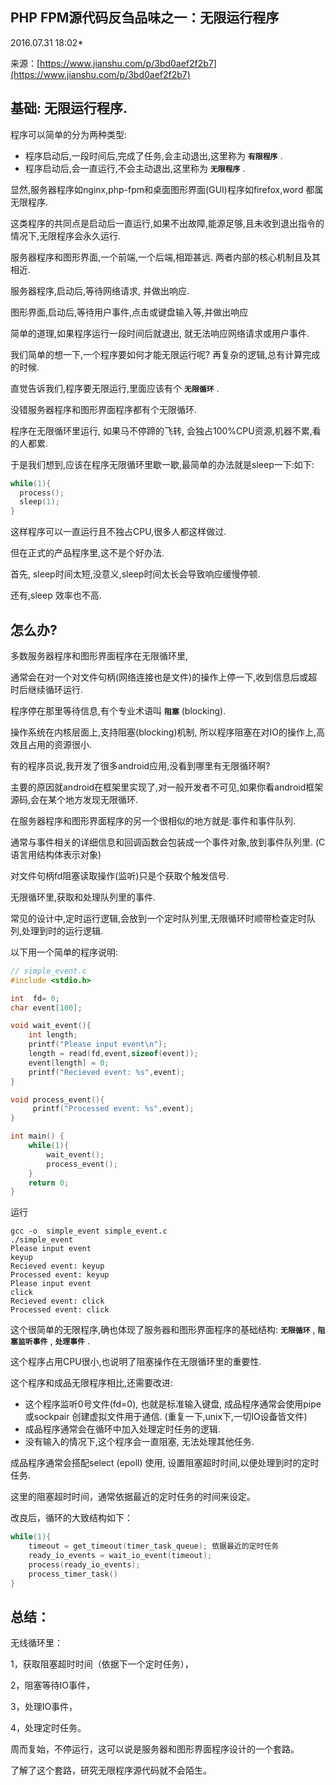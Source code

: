 ## PHP FPM源代码反刍品味之一：无限运行程序

2016.07.31 18:02*

来源：[https://www.jianshu.com/p/3bd0aef2f2b7](https://www.jianshu.com/p/3bd0aef2f2b7)


          
## 基础: 无限运行程序.

程序可以简单的分为两种类型:

* 程序启动后,一段时间后,完成了任务,会主动退出,这里称为 **`有限程序`** .
* 程序启动后,会一直运行,不会主动退出,这里称为 **`无限程序`** .


显然,服务器程序如nginx,php-fpm和桌面图形界面(GUI)程序如firefox,word 都属无限程序.

这类程序的共同点是启动后一直运行,如果不出故障,能源足够,且未收到退出指令的情况下,无限程序会永久运行.

服务器程序和图形界面,一个前端,一个后端,相距甚远. 两者内部的核心机制且及其相近.

服务器程序,启动后,等待网络请求, 并做出响应.

图形界面,启动后,等待用户事件,点击或键盘输入等,并做出响应

简单的道理,如果程序运行一段时间后就退出, 就无法响应网络请求或用户事件.

我们简单的想一下,一个程序要如何才能无限运行呢? 再复杂的逻辑,总有计算完成的时候.

直觉告诉我们,程序要无限运行,里面应该有个 **`无限循环`** .

没错服务器程序和图形界面程序都有个无限循环.

程序在无限循环里运行, 如果马不停蹄的飞转, 会独占100%CPU资源,机器不累,看的人都累.

于是我们想到,应该在程序无限循环里歇一歇,最简单的办法就是sleep一下:如下:

```c
while(1){
  process();
  sleep(1);
}

```

这样程序可以一直运行且不独占CPU,很多人都这样做过.

但在正式的产品程序里,这不是个好办法.

首先, sleep时间太短,没意义,sleep时间太长会导致响应缓慢停顿.

还有,sleep 效率也不高.
## 怎么办?

多数服务器程序和图形界面程序在无限循环里,

通常会在对一个对文件句柄(网络连接也是文件)的操作上停一下,收到信息后或超时后继续循环运行.

程序停在那里等待信息,有个专业术语叫 **`阻塞`** (blocking).

操作系统在内核层面上,支持阻塞(blocking)机制, 所以程序阻塞在对IO的操作上,高效且占用的资源很小.

有的程序员说,我开发了很多android应用,没看到哪里有无限循环啊?

主要的原因就android在框架里实现了,对一般开发者不可见,如果你看android框架源码,会在某个地方发现无限循环.

在服务器程序和图形界面程序的另一个很相似的地方就是:事件和事件队列.

通常与事件相关的详细信息和回调函数会包装成一个事件对象,放到事件队列里. (C语言用结构体表示对象)

对文件句柄fd阻塞读取操作(监听)只是个获取个触发信号.

无限循环里,获取和处理队列里的事件.

常见的设计中,定时运行逻辑,会放到一个定时队列里,无限循环时顺带检查定时队列,处理到时的运行逻辑.

以下用一个简单的程序说明:

```c
// simple_event.c
#include <stdio.h>

int  fd= 0;
char event[100];

void wait_event(){
    int length;
    printf("Please input event\n");
    length = read(fd,event,sizeof(event));
    event[length] = 0;
    printf("Recieved event: %s",event);
}

void process_event(){
     printf("Processed event: %s",event);
}

int main() {
    while(1){
        wait_event();
        process_event();
    }
    return 0;
}

```

运行

```
gcc -o  simple_event simple_event.c
./simple_event
Please input event
keyup
Recieved event: keyup
Processed event: keyup
Please input event
click
Recieved event: click
Processed event: click

```

这个很简单的无限程序,确也体现了服务器和图形界面程序的基础结构:
 **`无限循环`** , **`阻塞监听事件`** , **`处理事件`** .

这个程序占用CPU很小,也说明了阻塞操作在无限循环里的重要性.

这个程序和成品无限程序相比,还需要改进:

* 这个程序监听0号文件(fd=0), 也就是标准输入键盘, 成品程序通常会使用pipe或sockpair 创建虚拟文件用于通信. (重复一下,unix下,一切IO设备皆文件)
* 成品程序通常会在循环中加入处理定时任务的逻辑.
* 没有输入的情况下,这个程序会一直阻塞, 无法处理其他任务.


成品程序通常会搭配select (epoll) 使用, 设置阻塞超时时间,以便处理到时的定时任务.

这里的阻塞超时时间，通常依据最近的定时任务的时间来设定。

改良后，循环的大致结构如下：

```c
while(1){
    timeout = get_timeout(timer_task_queue); 依据最近的定时任务
    ready_io_events = wait_io_event(timeout);
    process(ready_io_events);
    process_timer_task()
}

```
## 总结：

无线循环里：

1，获取阻塞超时时间（依据下一个定时任务），

2，阻塞等待IO事件，

3，处理IO事件，

4，处理定时任务。

周而复始，不停运行，这可以说是服务器和图形界面程序设计的一个套路。

了解了这个套路，研究无限程序源代码就不会陌生。

